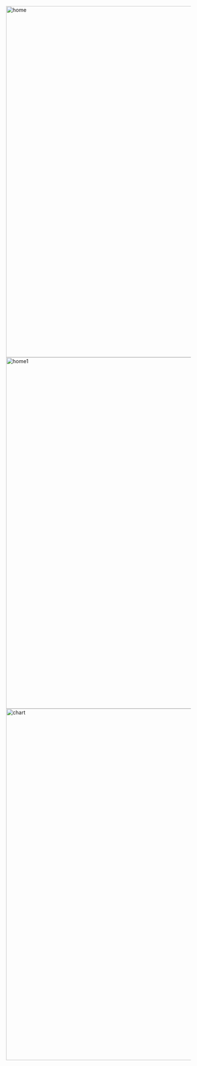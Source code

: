 <img width="958" alt="home" src="https://user-images.githubusercontent.com/94754700/187791813-b3f6d728-e372-4b5f-9ff0-d72f422f5a82.png">
<img width="958" alt="home1" src="https://user-images.githubusercontent.com/94754700/187791827-6a0ae455-6e3a-4a04-b0c6-70377dcd8046.png">
<img width="959" alt="chart" src="https://user-images.githubusercontent.com/94754700/187791830-8e1aa0b9-c232-471d-8890-7166465d3215.png">
